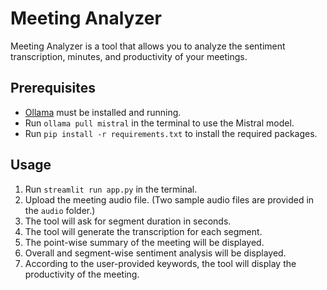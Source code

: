 # Meeting Analyzer

Meeting Analyzer is a tool that allows you to analyze the sentiment transcription, minutes, and productivity of your meetings.

## Prerequisites

- [Ollama](https://ollama.com/download) must be installed and running.
- Run `ollama pull mistral` in the terminal to use the Mistral model.
- Run `pip install -r requirements.txt` to install the required packages.

## Usage

1. Run `streamlit run app.py` in the terminal.
2. Upload the meeting audio file. (Two sample audio files are provided in the `audio` folder.)
3. The tool will ask for segment duration in seconds.
4. The tool will generate the transcription for each segment.
5. The point-wise summary of the meeting will be displayed.
6. Overall and segment-wise sentiment analysis will be displayed.
7. According to the user-provided keywords, the tool will display the productivity of the meeting.